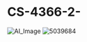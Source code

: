 # CS-4366-2-



![AI_Image](https://github.com/samsungmajor3/CS-4366-2/assets/118413043/f245f583-2d9c-44b6-8532-220d4d651ed3)
![5039684](https://github.com/samsungmajor3/CS-4366-2/assets/118413043/94d93f2d-b472-481c-9654-eda91d08554f)

